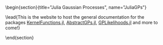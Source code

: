 <!-- =============================
     ABOUT
    ============================== -->

\begin{section}{title="Julia Gaussian Processes", name="JuliaGPs"}

\lead{This is the website to host the general documentation for the packages [KernelFunctions.jl](https://github.com/JuliaGaussianProcesses/KernelFunctions.jl), [AbstractGPs.jl](https://github.com/JuliaGaussianProcesses/AbstractGPs.jl), [GPLikelihoods.jl](https://github.com/JuliaGaussianProcesses/GPLikelihoods.jl) and more to come!}




\end{section}
